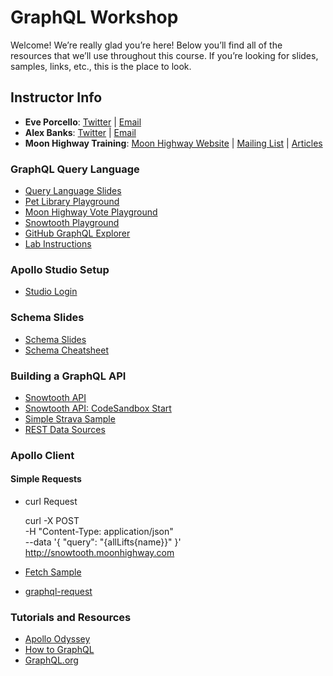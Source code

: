 GraphQL Workshop
================

Welcome! We’re really glad you’re here! Below you’ll find all of the resources that we’ll use throughout this course. If you’re looking for slides, samples, links, etc., this is the place to look.

Instructor Info
---------------

-   **Eve Porcello**: [Twitter](https://twitter.com/eveporcello) | [Email](mailto:eve@moonhighway.com)
-   **Alex Banks**: [Twitter](https://twitter.com/moontahoe) | [Email](mailto:alex@moonhighway.com)
-   **Moon Highway Training**: [Moon Highway Website](https://www.moonhighway.com) | [Mailing List](http://bit.ly/moonhighway) | [Articles](https://www.moonhighway.com/articles)

### GraphQL Query Language

-   [Query Language Slides](https://slides.com/moonhighway/graphql-intro/)
-   [Pet Library Playground](https://pet-library.moonhighway.com)
-   [Moon Highway Vote Playground](http://vote.moonhighway.com)
-   [Snowtooth Playground](https://snowtooth.moonhighway.com)
-   [GitHub GraphQL Explorer](https://developer.github.com/v4/explorer/)
-   [Lab Instructions](https://slides.com/moonhighway/snowtooth-query-lab/)

### Apollo Studio Setup

-   [Studio Login](https://studio.apollographql.com)

### Schema Slides

-   [Schema Slides](https://slides.com/moonhighway/schema-definition-language)
-   [Schema Cheatsheet](https://raw.githubusercontent.com/sogko/graphql-shorthand-notation-cheat-sheet/master/graphql-shorthand-notation-cheat-sheet.png)

### Building a GraphQL API

-   [Snowtooth API](https://github.com/graphqlworkshop/snowtooth-api)
-   [Snowtooth API: CodeSandbox Start](https://codesandbox.io/s/loving-turing-ri7pn)
-   [Simple Strava Sample](https://github.com/eveporcello/simple-strava-sample/blob/master/index.js)
-   [REST Data Sources](https://github.com/MoonHighway/countries-datasources)

### Apollo Client

#### Simple Requests

-   curl Request

    curl -X POST \
         -H "Content-Type: application/json" \
         --data '{ "query": "{allLifts{name}}" }' \
         http://snowtooth.moonhighway.com

-   [Fetch Sample](https://codesandbox.io/s/n3jro0o4n0)
-   [graphql-request](https://codesandbox.io/s/4qzq5z2vz0)

### Tutorials and Resources

-   [Apollo Odyssey](https://odyssey.apollographql.com/)
-   [How to GraphQL](https://howtographql.com)
-   [GraphQL.org](https://graphql.org)
